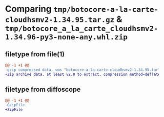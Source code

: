 # Comparing `tmp/botocore-a-la-carte-cloudhsmv2-1.34.95.tar.gz` & `tmp/botocore_a_la_carte_cloudhsmv2-1.34.96-py3-none-any.whl.zip`

## filetype from file(1)

```diff
@@ -1 +1 @@
-gzip compressed data, was "botocore-a-la-carte-cloudhsmv2-1.34.95.tar", last modified: Wed May  1 01:06:14 2024, max compression
+Zip archive data, at least v2.0 to extract, compression method=deflate
```

## filetype from diffoscope

```diff
@@ -1 +1 @@
-GzipFile
+ZipFile
```

